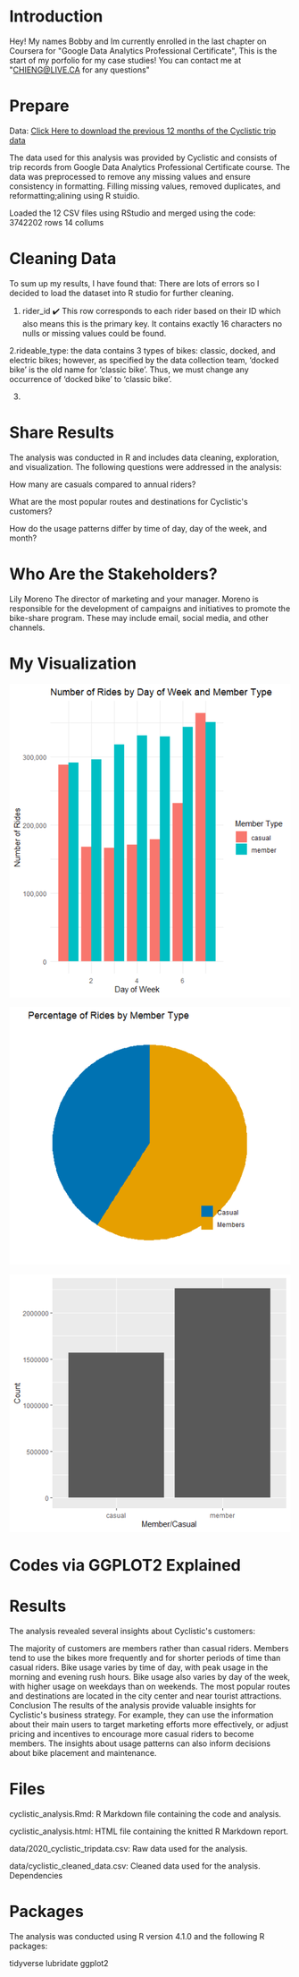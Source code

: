 # Introduction
Hey! My names Bobby and Im currently enrolled in the last chapter on Coursera for "Google Data Analytics Professional Certificate", This is the start of my porfolio for my case studies! You can contact me at "CHIENG@LIVE.CA for any questions"

# Prepare
Data:
[Click Here to download the previous 12 months of the Cyclistic trip data ](https://divvy-tripdata.s3.amazonaws.com/index.html)

The data used for this analysis was provided by Cyclistic and consists of trip records from Google Data Analytics Professional Certificate course. The data was preprocessed to remove any missing values and ensure consistency in formatting. Filling missing values, removed duplicates, and reformatting;alining using R stuidio.

Loaded the 12 CSV files using RStudio and merged using the code:
3742202 rows     14 collums



# Cleaning Data
To sum up my results, I have found that: There are lots of errors so I decided to load the dataset into R studio for further cleaning.

1. rider_id ✔️ 
This row corresponds to each rider based on their ID which also means this is the primary key. It contains exactly 16 characters no nulls or missing values could be found. 



2.rideable_type: 
the data contains 3 types of bikes: classic, docked, and electric bikes; however, as specified by the data collection team, ‘docked bike’ is the old name for ‘classic bike’. Thus, we must change any occurrence of ‘docked bike’ to ‘classic bike’.

3.


# Share Results

The analysis was conducted in R and includes data cleaning, exploration, and visualization. The following questions were addressed in the analysis:

How many are casuals compared to annual riders?

What are the most popular routes and destinations for Cyclistic's customers?

How do the usage patterns differ by time of day, day of the week, and month?

# Who Are the Stakeholders?
Lily Moreno
The director of marketing and your manager. Moreno is responsible for the development of campaigns
and initiatives to promote the bike-share program. These may include email, social media, and other channels.

# My Visualization
![alt text](https://github.com/databubs/Cyclists_2023/blob/main/Days%20Of%20Riders.png)

![alt text](https://github.com/databubs/Cyclists_2023/blob/main/Percentage_Of_Rides_By_Member%20type.png)

![alt text](https://github.com/databubs/Cyclists_2023/blob/main/Cyclists_Members.png?raw=true)

# Codes via GGPLOT2 Explained





# Results
The analysis revealed several insights about Cyclistic's customers:

The majority of customers are members rather than casual riders.
Members tend to use the bikes more frequently and for shorter periods of time than casual riders.
Bike usage varies by time of day, with peak usage in the morning and evening rush hours.
Bike usage also varies by day of the week, with higher usage on weekdays than on weekends.
The most popular routes and destinations are located in the city center and near tourist attractions.
Conclusion
The results of the analysis provide valuable insights for Cyclistic's business strategy. For example, they can use the information about their main users to target marketing efforts more effectively, or adjust pricing and incentives to encourage more casual riders to become members. The insights about usage patterns can also inform decisions about bike placement and maintenance.

# Files
cyclistic_analysis.Rmd: R Markdown file containing the code and analysis.

cyclistic_analysis.html: HTML file containing the knitted R Markdown report.

data/2020_cyclistic_tripdata.csv: Raw data used for the analysis.

data/cyclistic_cleaned_data.csv: Cleaned data used for the analysis.
Dependencies


# Packages 
The analysis was conducted using R version 4.1.0 and the following R packages:

tidyverse
lubridate
ggplot2


